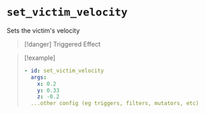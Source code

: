 # `set_victim_velocity`

Sets the victim's velocity

> [!danger] Triggered Effect

> [!example]
> ```yaml
> - id: set_victim_velocity
>   args:
>     x: 0.2
>     y: 0.33
>     z: -0.2
>   ...other config (eg triggers, filters, mutators, etc)
> ```
